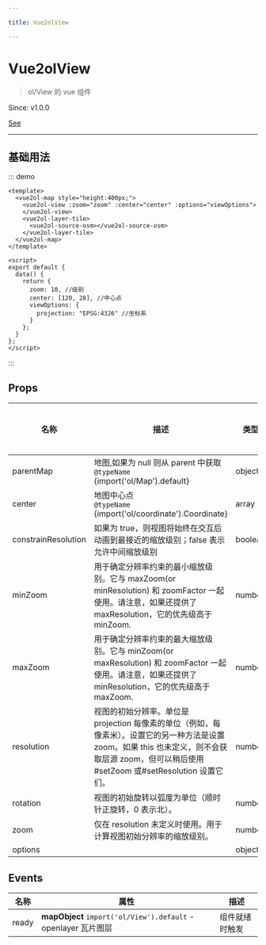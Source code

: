 ```yaml
---

title: Vue2olView

---
```


# Vue2olView

> ol/View 的 vue 组件

Since: v1.0.0

[See](https://openlayers.org/en/latest/apidoc/module-ol_View-View.html)

---

## 基础用法

::: demo

```vue
<template>
  <vue2ol-map style="height:400px;">
    <vue2ol-view :zoom="zoom" :center="center" :options="viewOptions">
    </vue2ol-view>
    <vue2ol-layer-tile>
      <vue2ol-source-osm></vue2ol-source-osm>
    </vue2ol-layer-tile>
  </vue2ol-map>
</template>

<script>
export default {
  data() {
    return {
      zoom: 10, //级别
      center: [120, 28], //中心点
      viewOptions: {
        projection: "EPSG:4326" //坐标系
      }
    };
  }
};
</script>
```

:::

## Props

| 名称                | 描述                                                                                                                                                                                           | 类型    | 取值范围 | 默认值 |
| ------------------- | ---------------------------------------------------------------------------------------------------------------------------------------------------------------------------------------------- | ------- | -------- | ------ |
| parentMap           | 地图,如果为 null 则从 parent 中获取<br/>`@typeName` {import('ol/Map').default}                                                                                                                 | object  | -        |        |
| center              | 地图中心点<br/>`@typeName` {import('ol/coordinate').Coordinate}                                                                                                                                | array   | -        |        |
| constrainResolution | 如果为 true，则视图将始终在交互后动画到最接近的缩放级别；false 表示允许中间缩放级别                                                                                                            | boolean | -        |        |
| minZoom             | 用于确定分辨率约束的最小缩放级别。它与 maxZoom(or minResolution) 和 zoomFactor 一起使用。请注意，如果还提供了 maxResolution，它的优先级高于 minZoom.                                           | number  | -        |        |
| maxZoom             | 用于确定分辨率约束的最大缩放级别。它与 minZoom(or maxResolution) 和 zoomFactor 一起使用。请注意，如果还提供了 minResolution，它的优先级高于 maxZoom.                                           | number  | -        |        |
| resolution          | 视图的初始分辨率。单位是 projection 每像素的单位（例如，每像素米）。设置它的另一种方法是设置 zoom。如果 this 也未定义，则不会获取层源 zoom，但可以稍后使用#setZoom 或#setResolution 设置它们。 | number  | -        |        |
| rotation            | 视图的初始旋转以弧度为单位（顺时针正旋转，0 表示北）。                                                                                                                                         | number  | -        |        |
| zoom                | 仅在 resolution 未定义时使用。用于计算视图初始分辨率的缩放级别。                                                                                                                               | number  | -        |        |
| options             |                                                                                                                                                                                                | object  | -        | {}     |

## Events

| 名称  | 属性                                                           | 描述           |
| ----- | -------------------------------------------------------------- | -------------- |
| ready | **mapObject** `import('ol/View').default` - openlayer 瓦片图层 | 组件就绪时触发 |

